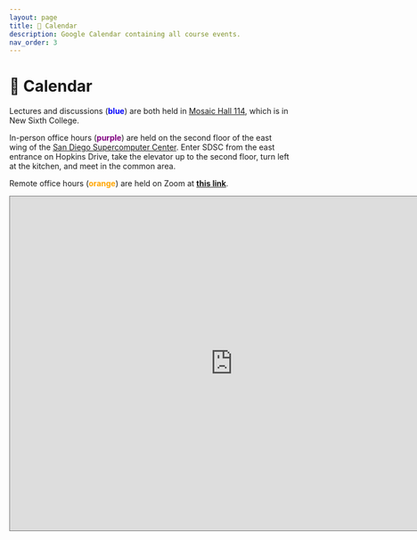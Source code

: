 ```yaml
---
layout: page
title: 📆 Calendar
description: Google Calendar containing all course events.
nav_order: 3
---
```


# 📆 Calendar

Lectures and discussions (<span style="color:blue"><b>blue</b></span>) are both held in [Mosaic Hall 114](https://goo.gl/maps/irMmi7i1t4Bd6x7x6), which is in New Sixth College.

In-person office hours (<span style="color:purple"><b>purple</b></span>) are
held on the second floor of the east wing of the [San Diego Supercomputer Center](https://g.page/SDSC_UCSanDiego?share). Enter SDSC from the east
entrance on Hopkins Drive, take the elevator up to the second floor, turn left
at the kitchen, and meet in the common area.

Remote office hours (<span style="color:orange"><b>orange</b></span>) are held on Zoom at [**this link**](#todo).

<iframe src="https://calendar.google.com/calendar/embed?height=600&wkst=1&bgcolor=%23ffffff&ctz=America%2FLos_Angeles&showTitle=0&mode=WEEK&showTabs=0&showCalendars=0&showTz=1&showPrint=0&src=Y18xMTcxM2I4N2M1MzI5ODIzMmE3ZDE1MWVmMTlmZDkwNDVkYmQyNDhhMmVhMzQwNTg5NGM0NTBmYjI2NDNhZTY4QGdyb3VwLmNhbGVuZGFyLmdvb2dsZS5jb20&src=Y19kYWJkMjgxNDhhZDI0NDU0ZGUxMzdlZjU3NmI4Mzg4ZjE4YzBhNWVjN2IzMGM3ODk3NWZhM2Y1YWQ0Mzc4NmM4QGdyb3VwLmNhbGVuZGFyLmdvb2dsZS5jb20&src=Y18wZDhjZDkyNWY2YzI3ZjY1OTVlMWE0NWY4Y2YxNGM2ZjAxNDQwZDM0MDI2YzI1NDMxNWEwOGYxNWY5ZjAxMWJkQGdyb3VwLmNhbGVuZGFyLmdvb2dsZS5jb20&color=%238E24AA&color=%234285F4&color=%23F4511E" style="border:solid 1px #777" width="800" height="600" frameborder="0" scrolling="no"></iframe>